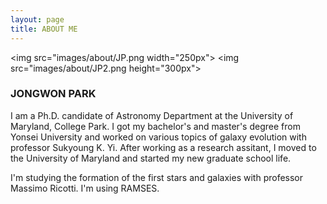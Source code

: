 ```yaml
---
layout: page
title: ABOUT ME
---
```


<img src="images/about/JP.png width="250px"></img>
<img src="images/about/JP2.png height="300px"></img>

### JONGWON PARK
I am a Ph.D. candidate of Astronomy Department at the University of Maryland, College Park.
I got my bachelor's and master's degree from Yonsei University and worked on various topics of galaxy
evolution with professor Sukyoung K. Yi. After working as a research assitant, I moved to the University
of Maryland and started my new graduate school life.

I'm studying the formation of the first stars and galaxies with professor Massimo Ricotti. I'm using
RAMSES.

